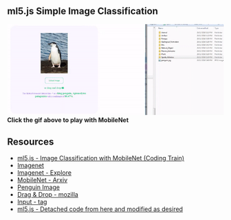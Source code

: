 ## ml5.js Simple Image Classification
![](image-classification.gif)<br>
<b>Click the gif above to play with MobileNet</b>
## Resources
- <a href="https://youtu.be/yNkAuWz5lnY" target="_blank">ml5.js - Image Classification with MobileNet (Coding Train)</a><br>
- <a href="http://www.image-net.org/" target="_blank">Imagenet</a><br>
- <a href="http://image-net.org/explore.php#" target="_blank">Imagenet - Explore</a><br>
- <a href="https://arxiv.org/pdf/1704.04861.pdf" target="_blank">MobileNet - Arxiv</a><br>
- <a href="https://www.google.ca/search?biw=950&bih=912&tbm=isch&sa=1&ei=S8MmXIbzBuKq0PEPhvi7iAQ&q=penguin+wikipedia&oq=penguin+wikipedia&gs_l=img.1.0.0j0i7i30j0i24l8.266905.269708..271674...0.0..0.101.555.7j1......1....1..gws-wiz-img.......0i67j0i8i7i30j0i7i5i30j0i10i24.QuQRuHfo_NU" target="_blank">Penguin Image</a><br>
- <a href="https://developer.mozilla.org/en-US/docs/Web/Events#Drag_Drop_events" target="_blank">Drag & Drop - mozilla</a><br>
- <a href="https://www.w3schools.com/tags/tag_input.asp" target="_blank">Input - tag</a><br>
- <a href="https://ml5js.org/" target="_blank">ml5.js - Detached code from here and modified as desired</a>
